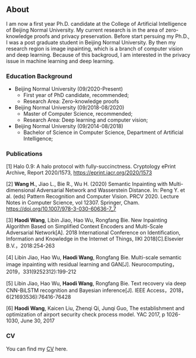 ## About
I am now a first year Ph.D. candidate at the College of Artificial Intelligence of Beijing Normal University. My current research is in the area of zero-knowledge proofs and privacy preservation. 
Before start persuing my Ph.D., I was a post graduate student in Beijing Normal University. By then my research region is image inpainting, which is a branch of computer vision and deep learning. Because of this backgroud, I am interested in the privacy issue in machine learning and deep learning.


### Education Background
* Beijing Normal University (09/2020-Present)
  - First year of PhD candidate, recommended;
  - Research Area: Zero-knowledge proofs
* Beijing Normal University (09/2018-08/2020)
  - Master of Computer Science, recommended;
  - Research Area: Deep learning and computer vision;
* Beijing Normal University (09/2014-08/2018)
  - Bachelor of Science in Computer Science, Department of Artificial Intelligence;

### Publications
[1] Halo 0.9: A halo protocol with fully-succinctness. Cryptology ePrint Archive, Report 2020/1573, https://eprint.iacr.org/2020/1573

[2] **Wang H.**, Jiao L., Bie R., Wu H. (2020) Semantic Inpainting with Multi-dimensional Adversarial Network and Wasserstein Distance. In: Peng Y. et al. (eds) Pattern Recognition and Computer Vision. PRCV 2020. Lecture Notes in Computer Science, vol 12307. Springer, Cham. https://doi.org/10.1007/978-3-030-60636-7_7

[3] **Haodi Wang**, Libin Jiao, Hao Wu, Rongfang Bie. New Inpainting Algorithm Based on Simplified Context Encoders and Multi-Scale Adversarial Network[A]. 2018 International Conference on Identification, Information and Knowledge in the Internet of Things, IIKI 2018[C].Elsevier B.V.，2018:254-263 

[4] Libin Jiao, Hao Wu, **Haodi Wang**, Rongfang Bie. Multi-scale semantic image inpainting with residual learning and GAN[J]. Neurocomputing，2019，331(9252312):199-212 

[5] Libin Jiao, Hao Wu, **Haodi Wang**, Rongfang Bie. Text recovery via deep CNN-BiLSTM recognition and Bayesian inference[J]. IEEE Access，2018，6(21693536):76416-76428 

[6] **Haodi Wang**, Kaicen Liu, Zhenqi Qi, Junqi Guo, The establishment and optimization of airport security check process model. YAC 2017, p 1026-1030, June 30, 2017

### CV
You can find my [CV](CV.html) here.
